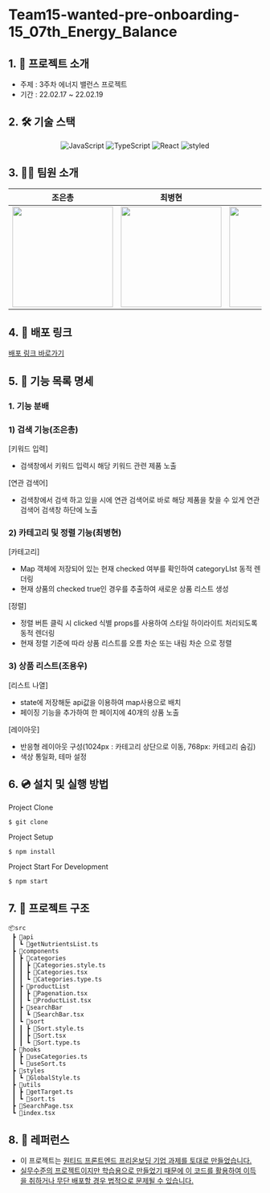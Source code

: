 # Team15-wanted-pre-onboarding-15_07th_Energy_Balance
## 1. 💁 프로젝트 소개

- 주제 : 3주차 에너지 밸런스 프로젝트
- 기간 : 22.02.17 ~ 22.02.19

## 2. 🛠️ 기술 스택
<p align="center">
<img alt="JavaScript" src="https://img.shields.io/badge/javascript-%23323330.svg?style=for-the-badge&logo=javascript&logoColor=%23F7DF1E" />
<img alt="TypeScript" src = "https://img.shields.io/badge/TypeScript-%231572B6.svg?style=for-the-badge&logo=TypeScript&logoColor=white" />
<img alt="React" src="https://img.shields.io/badge/react-%2320232a.svg?style=for-the-badge&logo=react&logoColor=%2361DAFB" />
<img alt="styled" src="https://img.shields.io/badge/styled--components-DB7093?style=for-the-badge&logo=styled-components&logoColor=white" />  
</p>

## 3. 👋🏻 팀원 소개

|조은총|최병현|조용우|
|----|---|---|
|<img width="200px" src='https://avatars.githubusercontent.com/u/66837741?v=4'/>|<img width="200px" src="https://avatars.githubusercontent.com/u/65222200?v=4"/>|<img width="200px" src='https://avatars.githubusercontent.com/u/89348550?v=4'>|

## 4. 🔗 배포 링크

[배포 링크 바로가기](https://energy-banlance.herokuapp.com/)


## 5. 📄 기능 목록 명세

### 1. 기능 분배

### 1) 검색 기능(조은총)
[키워드 입력]

- 검색창에서 키워드 입력시 해당 키워드 관련 제품 노출

[연관 검색어] 

- 검색창에서 검색 하고 있을 시에 연관 검색어로 바로 해당 제품을 찾을 수 있게 연관 검색어 검색창 하단에 노출

### 2) 카테고리 및 정렬 기능(최병현)

[카테고리]

- Map 객체에 저장되어 있는 현재 checked 여부를 확인하여 categoryLIst 동적 렌더링
- 현재 상품의 checked true인 경우를 추출하여 새로운 상품 리스트 생성

[정렬]

- 정렬 버튼 클릭 시 clicked 식별 props를 사용하여 스타일 하이라이트 처리되도록 동적 렌더링
- 현재 정렬 기준에 따라 상품 리스트를 오름 차순 또는 내림 차순 으로 정렬

### 3) 상품 리스트(조용우)

[리스트 나열]

- state에 저장해둔 api값을 이용하여 map사용으로 배치
- 페이징 기능을 추가하여 한 페이지에 40개의 상품 노출

[레이아웃]

- 반응형 레이아웃 구성(1024px : 카테고리 상단으로 이동, 768px: 카테고리 숨김)
- 색상 통일화, 테마 설정

## 6. 💿 설치 및 실행 방법

Project Clone

`$ git clone` 

Project Setup

`$ npm install`

Project Start For Development

`$ npm start`

## 7. 🌲 프로젝트 구조

```
📦src
 ┣ 📂api
 ┃ ┗ 📜getNutrientsList.ts
 ┣ 📂components
 ┃ ┣ 📂categories
 ┃ ┃ ┣ 📜Categories.style.ts
 ┃ ┃ ┣ 📜Categories.tsx
 ┃ ┃ ┗ 📜Categories.type.ts
 ┃ ┣ 📂productList
 ┃ ┃ ┣ 📜Pagenation.tsx
 ┃ ┃ ┗ 📜ProductList.tsx
 ┃ ┣ 📂searchBar
 ┃ ┃ ┗ 📜SearchBar.tsx
 ┃ ┗ 📂sort
 ┃ ┃ ┣ 📜Sort.style.ts
 ┃ ┃ ┣ 📜Sort.tsx
 ┃ ┃ ┗ 📜Sort.type.ts
 ┣ 📂hooks
 ┃ ┣ 📜useCategories.ts
 ┃ ┗ 📜useSort.ts
 ┣ 📂styles
 ┃ ┗ 📜GlobalStyle.ts
 ┣ 📂utils
 ┃ ┣ 📜getTarget.ts
 ┃ ┗ 📜sort.ts
 ┣ 📜SearchPage.tsx
 ┗ 📜index.tsx
```

## 8. 📕 레퍼런스

- 이 프로젝트는 <u>[원티드 프론트엔드 프리온보딩](https://www.wanted.co.kr/events/pre_onboarding_course_6) 기업 과제를 토대로 만들었습니다.
- 실무수준의 프로젝트이지만 학습용으로 만들었기 때문에 이 코드를 활용하여 이득을 취하거나 무단 배포할 경우 법적으로 문제될 수 있습니다.
